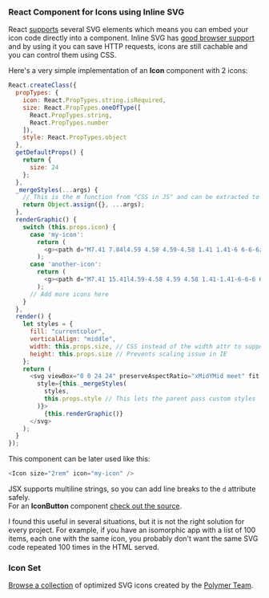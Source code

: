 ### React Component for Icons using Inline SVG

React [supports](http://facebook.github.io/react/docs/tags-and-attributes.html#svg-elements) several SVG elements which means you can embed your icon code directly into a component. Inline SVG has [good browser support](http://caniuse.com/#feat=svg-html5) and by using it you can save HTTP requests, icons are still cachable and you can control them using CSS.

Here's a very simple implementation of an **Icon** component with 2 icons:

```js
React.createClass({
  propTypes: {
    icon: React.PropTypes.string.isRequired,
    size: React.PropTypes.oneOfType([
      React.PropTypes.string,
      React.PropTypes.number
    ]),
    style: React.PropTypes.object
  },
  getDefaultProps() {
    return {
      size: 24
    };
  },
  _mergeStyles(...args) {
    // This is the m function from "CSS in JS" and can be extracted to a mixin
    return Object.assign({}, ...args);
  },
  renderGraphic() {
    switch (this.props.icon) {
      case 'my-icon':
        return (
          <g><path d="M7.41 7.84l4.59 4.58 4.59-4.58 1.41 1.41-6 6-6-6z"/></g>
        );
      case 'another-icon':
        return (
          <g><path d="M7.41 15.41l4.59-4.58 4.59 4.58 1.41-1.41-6-6-6 6z"/></g>
        );
      // Add more icons here
    }
  },
  render() {
    let styles = {
      fill: "currentcolor",
      verticalAlign: "middle",
      width: this.props.size, // CSS instead of the width attr to support non-pixel units
      height: this.props.size // Prevents scaling issue in IE
    };
    return (
      <svg viewBox="0 0 24 24" preserveAspectRatio="xMidYMid meet" fit
        style={this._mergeStyles(
          styles,
          this.props.style // This lets the parent pass custom styles
        )}>
          {this.renderGraphic()}
      </svg>
    );
  }
});
```

This component can be later used like this:

```js
<Icon size="2rem" icon="my-icon" />
```

JSX supports multiline strings, so you can add line breaks to the `d` attribute safely.  
For an **IconButton** component [check out the source](https://github.com/dmfrancisco/react-icons/blob/master/components/icon-button-component.jsx).

I found this useful in several situations, but it is not the right solution for every project. For example, if you have an isomorphic app with a list of 100 items, each one with the same icon, you probably don't want the same SVG code repeated 100 times in the HTML served.

### Icon Set

[Browse a collection](https://dmfrancisco.github.io/react-icons) of optimized SVG icons created by the [Polymer Team](https://github.com/Polymer/core-icons).
